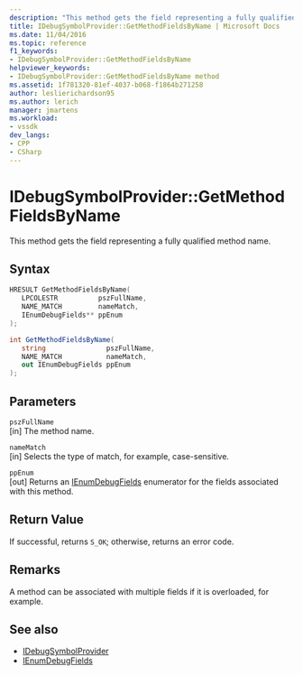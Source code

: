 ```yaml
---
description: "This method gets the field representing a fully qualified method name."
title: IDebugSymbolProvider::GetMethodFieldsByName | Microsoft Docs
ms.date: 11/04/2016
ms.topic: reference
f1_keywords:
- IDebugSymbolProvider::GetMethodFieldsByName
helpviewer_keywords:
- IDebugSymbolProvider::GetMethodFieldsByName method
ms.assetid: 1f781320-81ef-4037-b068-f1864b271258
author: leslierichardson95
ms.author: lerich
manager: jmartens
ms.workload:
- vssdk
dev_langs:
- CPP
- CSharp
---
```

# IDebugSymbolProvider::GetMethodFieldsByName
This method gets the field representing a fully qualified method name.

## Syntax

```cpp
HRESULT GetMethodFieldsByName( 
   LPCOLESTR          pszFullName,
   NAME_MATCH         nameMatch,
   IEnumDebugFields** ppEnum
);
```

```csharp
int GetMethodFieldsByName(
   string               pszFullName,
   NAME_MATCH           nameMatch,
   out IEnumDebugFields ppEnum
);
```

## Parameters
`pszFullName`\
[in] The method name.

`nameMatch`\
[in] Selects the type of match, for example, case-sensitive.

`ppEnum`\
[out] Returns an [IEnumDebugFields](../../../extensibility/debugger/reference/ienumdebugfields.md) enumerator for the fields associated with this method.

## Return Value
 If successful, returns `S_OK`; otherwise, returns an error code.

## Remarks
 A method can be associated with multiple fields if it is overloaded, for example.

## See also
- [IDebugSymbolProvider](../../../extensibility/debugger/reference/idebugsymbolprovider.md)
- [IEnumDebugFields](../../../extensibility/debugger/reference/ienumdebugfields.md)

